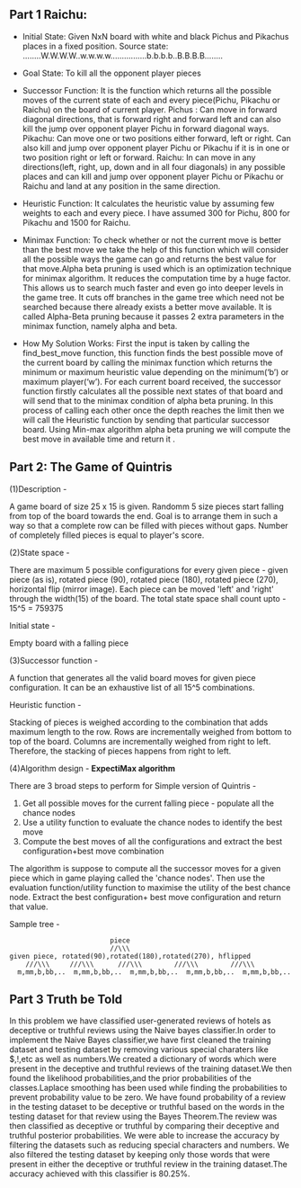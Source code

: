 ## Part 1 Raichu:

* Initial State: Given NxN board with white and black Pichus and Pikachus places in a fixed position.
	Source state: ........W.W.W.W..w.w.w.w................b.b.b.b..B.B.B.B........

* Goal State: To kill all the opponent player pieces

* Successor Function: It is the function which returns all the possible moves of the current state of each and every piece(Pichu, Pikachu or Raichu) on the board of current player.
Pichus : Can move in forward diagonal directions, that is forward right and forward left and can also kill the jump over opponent player Pichu in forward diagonal ways.
Pikachu: Can move one or two positions either forward, left or right. Can also kill and jump over opponent player Pichu or Pikachu if it is in one or two position right or left or forward.
Raichu: In can move in any directions(left, right, up, down and in all four diagonals) in any possible places and can kill and jump over opponent player Pichu or Pikachu or Raichu and land at any position in the same direction.

* Heuristic Function: It calculates the heuristic value by assuming few weights to each and every piece. I have assumed 300 for Pichu, 800 for Pikachu and 1500 for Raichu.  

* Minimax Function: To check whether or not the current move is better than the best move we take the help of this function which will consider all the possible ways the game can go and returns the best value for that move.Alpha beta pruning is used which is an optimization technique for minimax algorithm. It reduces the computation time by a huge factor. This allows us to search much faster and even go into deeper levels in the game tree. It cuts off branches in the game tree which need not be searched because there already exists a better move available. It is called Alpha-Beta pruning because it passes 2 extra parameters in the minimax function, namely alpha and beta.

* How My Solution Works: 
First the input is taken by calling the find_best_move function, this function finds the best possible move of the current board by calling the minimax function which returns the minimum or maximum heuristic value depending on the minimum(‘b’) or maximum player(‘w’).
For each current board received, the successor function firstly calculates all the possible next states of that board and will send that to the minimax condition of alpha beta pruning. In this process of calling each other once the depth reaches the limit then we will call the Heuristic function by sending that particular successor board. Using Min-max algorithm alpha beta pruning we will compute the best move in available time and return it .




## Part 2: The Game of Quintris

(1)Description - 

A game board of size 25 x 15 is given. Randomm 5 size pieces start falling from top of the board towards the end. Goal is to arrange them in such a way so that a complete row can be filled with pieces without gaps. Number of completely filled pieces is equal to player's score.

(2)State space - 

There are maximum 5 possible configurations for every given piece - given piece (as is), rotated piece (90), rotated piece (180), rotated piece (270), horizontal flip (mirror image). Each piece can be moved 'left' and 'right' through the width(15) of the board. The total state space shall count upto - 15^5 = 759375

Initial state - 

Empty board with a falling piece

(3)Successor function -

A function that generates all the valid board moves for given piece configuration. It can be an exhaustive list of all 15^5 combinations.

Heuristic function - 

Stacking of pieces is weighed according to the combination that adds maximum length to the row. Rows are incrementally weighed from bottom to top of the board. Columns are incrementally weighed from right to left. Therefore, the stacking of pieces happens from right to left.

(4)Algorithm design - 
**ExpectiMax algorithm**

There are 3 broad steps to perform for Simple version of Quintris -
1. Get all possible moves for the current falling piece -  populate all the chance nodes
2. Use a utility function to evaluate the chance nodes to identify the best move
3. Compute the best moves of all the configurations and extract the best configuration+best move combination

The algorithm is suppose to compute all the successor moves for a given piece which in game playing called the 'chance nodes'. Then use the evaluation function/utility function to maximise the utility of the best chance node. Extract the best configuration+ best move configuration and return that value.

Sample tree - 

                             piece
                             //\\\
    given piece, rotated(90),rotated(180),rotated(270), hflipped
        ///\\\     ///\\\      ///\\\        ///\\\        ///\\\
      m,mm,b,bb,..  m,mm,b,bb,..  m,mm,b,bb,..  m,mm,b,bb,..  m,mm,b,bb,..
        

## Part 3 Truth be Told
In this problem we have classified user-generated reviews of hotels as deceptive or truthful reviews using the Naive bayes classifier.In order to implement the Naive Bayes classifier,we have first cleaned the training dataset and testing dataset by removing various special charaters like $,!,etc as well as numbers.We created a dictionary of words which were present in the deceptive and truthful reviews of the training dataset.We then found the likelihood probabilities,and the prior probabilities of the classes.Laplace smoothing has been used while finding the probabilities to prevent probability value to be zero. We have found probability of a review in the testing dataset to be deceptive or truthful based on the words in the testing dataset for that review using the Bayes Theorem.The review was then classified as deceptive or truthful by comparing their deceptive and truthful posterior probabilities. We were able to increase the accuracy by filtering the datasets such as reducing special characters and numbers. We also filtered the testing dataset by keeping only those words that were present in either the deceptive or truthful review in the training dataset.The accuracy achieved with this classifier is 80.25%. 
